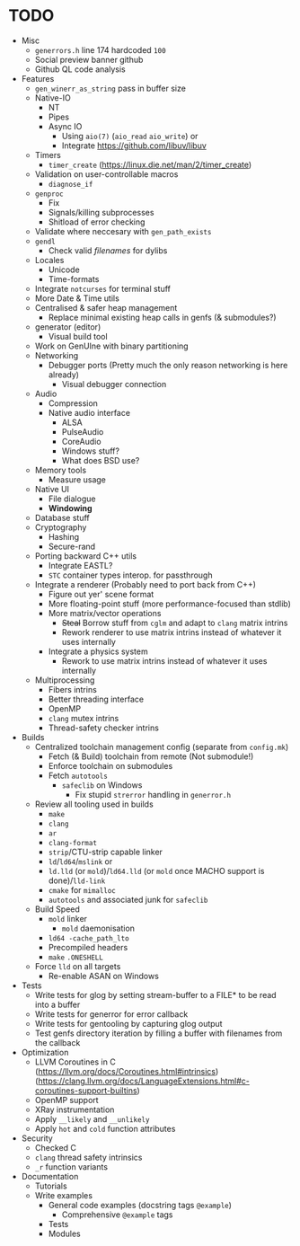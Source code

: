 # TODO

- Misc
    - `generrors.h` line 174 hardcoded `100`
    - Social preview banner github
    - Github QL code analysis
- Features
    - `gen_winerr_as_string` pass in buffer size
    - Native-IO
        - NT
        - Pipes
        - Async IO
            - Using `aio(7)` (`aio_read` `aio_write`)
                or
            - Integrate https://github.com/libuv/libuv
    - Timers
        - `timer_create` (https://linux.die.net/man/2/timer_create)
    - Validation on user-controllable macros
        - `diagnose_if`
    - `genproc`
        - Fix
        - Signals/killing subprocesses
        - Shitload of error checking
    - Validate where neccesary with `gen_path_exists`
    - `gendl`
        - Check valid *filenames* for dylibs
    - Locales
        - Unicode
        - Time-formats
    - Integrate `notcurses` for terminal stuff
    - More Date & Time utils
    - Centralised & safer heap management
        - Replace minimal existing heap calls in genfs (& submodules?)
    - generator (editor)
        - Visual build tool
    - Work on GenUIne with binary partitioning
    - Networking
        - Debugger ports (Pretty much the only reason networking is here already)
            - Visual debugger connection
    - Audio
        - Compression
        - Native audio interface
            - ALSA
            - PulseAudio
            - CoreAudio
            - Windows stuff?
            - What does BSD use?
    - Memory tools
        - Measure usage
    - Native UI
        - File dialogue
        - **Windowing**
    - Database stuff
    - Cryptography
        - Hashing
        - Secure-rand
    - Porting backward C++ utils
        - Integrate EASTL?
        - `STC` container types interop. for passthrough
    - Integrate a renderer (Probably need to port back from C++)
        - Figure out yer' scene format
        - More floating-point stuff (more performance-focused than stdlib)
        - More matrix/vector operations
            - ~~Steal~~ Borrow stuff from `cglm` and adapt to `clang` matrix intrins
            - Rework renderer to use matrix intrins instead of whatever it uses internally
        - Integrate a physics system
            - Rework to use matrix intrins instead of whatever it uses internally
    - Multiprocessing
        - Fibers intrins
        - Better threading interface
        - OpenMP
        - `clang` mutex intrins
        - Thread-safety checker intrins
- Builds
    - Centralized toolchain management config (separate from `config.mk`)
        - Fetch (& Build) toolchain from remote (Not submodule!)
        - Enforce toolchain on submodules
        - Fetch `autotools`
            - `safeclib` on Windows
                - Fix stupid `strerror` handling in `generror.h`
    - Review all tooling used in builds
        - `make`
        - `clang`
        - `ar`
        - `clang-format`
        - `strip`/CTU-strip capable linker
        - `ld`/`ld64`/`mslink`
            or
        - `ld.lld` (or `mold`)/`ld64.lld` (or `mold` once MACHO support is done)/`lld-link`
        - `cmake` for `mimalloc`
        - `autotools` and associated junk for `safeclib`
    - Build Speed
        - `mold` linker
            - `mold` daemonisation
        - `ld64 -cache_path_lto`
        - Precompiled headers
        - `make` `.ONESHELL`
    - Force `lld` on all targets
        - Re-enable ASAN on Windows
- Tests
    - Write tests for glog by setting stream-buffer to a FILE* to be read into a buffer
    - Write tests for generror for error callback
    - Write tests for gentooling by capturing glog output
    - Test genfs directory iteration by filling a buffer with filenames from the callback
- Optimization
    - LLVM Coroutines in C (https://llvm.org/docs/Coroutines.html#intrinsics) (https://clang.llvm.org/docs/LanguageExtensions.html#c-coroutines-support-builtins)
    - OpenMP support
    - XRay instrumentation
    - Apply `__likely` and `__unlikely`
    - Apply `hot` and `cold` function attributes
- Security
    - Checked C
    - `clang` thread safety intrinsics
    - `_r` function variants
- Documentation
    - Tutorials
    - Write examples
        - General code examples (docstring tags `@example`)
            - Comprehensive `@example` tags
        - Tests
        - Modules
    